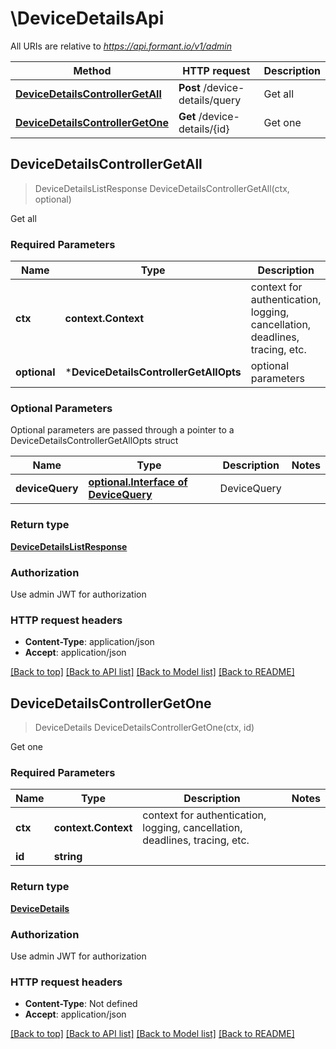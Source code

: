 # \DeviceDetailsApi

All URIs are relative to *https://api.formant.io/v1/admin*

Method | HTTP request | Description
------------- | ------------- | -------------
[**DeviceDetailsControllerGetAll**](DeviceDetailsApi.md#DeviceDetailsControllerGetAll) | **Post** /device-details/query | Get all
[**DeviceDetailsControllerGetOne**](DeviceDetailsApi.md#DeviceDetailsControllerGetOne) | **Get** /device-details/{id} | Get one



## DeviceDetailsControllerGetAll

> DeviceDetailsListResponse DeviceDetailsControllerGetAll(ctx, optional)

Get all

### Required Parameters


Name | Type | Description  | Notes
------------- | ------------- | ------------- | -------------
**ctx** | **context.Context** | context for authentication, logging, cancellation, deadlines, tracing, etc.
 **optional** | ***DeviceDetailsControllerGetAllOpts** | optional parameters | nil if no parameters

### Optional Parameters

Optional parameters are passed through a pointer to a DeviceDetailsControllerGetAllOpts struct


Name | Type | Description  | Notes
------------- | ------------- | ------------- | -------------
 **deviceQuery** | [**optional.Interface of DeviceQuery**](DeviceQuery.md)| DeviceQuery | 

### Return type

[**DeviceDetailsListResponse**](DeviceDetailsListResponse.md)

### Authorization

Use admin JWT for authorization

### HTTP request headers

- **Content-Type**: application/json
- **Accept**: application/json

[[Back to top]](#) [[Back to API list]](../README.md#documentation-for-api-endpoints)
[[Back to Model list]](../README.md#documentation-for-models)
[[Back to README]](../README.md)


## DeviceDetailsControllerGetOne

> DeviceDetails DeviceDetailsControllerGetOne(ctx, id)

Get one

### Required Parameters


Name | Type | Description  | Notes
------------- | ------------- | ------------- | -------------
**ctx** | **context.Context** | context for authentication, logging, cancellation, deadlines, tracing, etc.
**id** | **string**|  | 

### Return type

[**DeviceDetails**](DeviceDetails.md)

### Authorization

Use admin JWT for authorization

### HTTP request headers

- **Content-Type**: Not defined
- **Accept**: application/json

[[Back to top]](#) [[Back to API list]](../README.md#documentation-for-api-endpoints)
[[Back to Model list]](../README.md#documentation-for-models)
[[Back to README]](../README.md)

